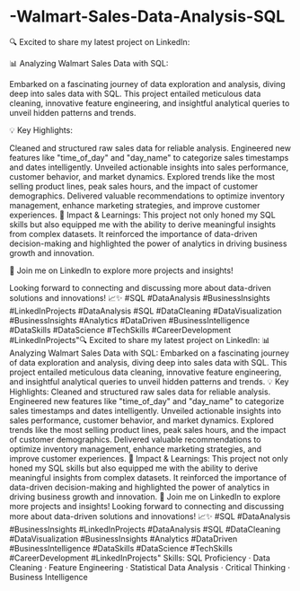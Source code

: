 # -Walmart-Sales-Data-Analysis-SQL
🔍 Excited to share my latest project on LinkedIn:

📊 Analyzing Walmart Sales Data with SQL:



Embarked on a fascinating journey of data exploration and analysis, diving deep into sales data with SQL. This project entailed meticulous data cleaning, innovative feature engineering, and insightful analytical queries to unveil hidden patterns and trends.

💡 Key Highlights:

Cleaned and structured raw sales data for reliable analysis.
Engineered new features like "time_of_day" and "day_name" to categorize sales timestamps and dates intelligently.
Unveiled actionable insights into sales performance, customer behavior, and market dynamics.
Explored trends like the most selling product lines, peak sales hours, and the impact of customer demographics.
Delivered valuable recommendations to optimize inventory management, enhance marketing strategies, and improve customer experiences.
🚀 Impact & Learnings:
This project not only honed my SQL skills but also equipped me with the ability to derive meaningful insights from complex datasets. It reinforced the importance of data-driven decision-making and highlighted the power of analytics in driving business growth and innovation.

🔗 Join me on LinkedIn to explore more projects and insights!

Looking forward to connecting and discussing more about data-driven solutions and innovations! 📈✨ #SQL #DataAnalysis #BusinessInsights #LinkedInProjects #DataAnalysis #SQL #DataCleaning #DataVisualization #BusinessInsights #Analytics #DataDriven #BusinessIntelligence #DataSkills #DataScience #TechSkills #CareerDevelopment #LinkedInProjects"🔍 Excited to share my latest project on LinkedIn: 📊 Analyzing Walmart Sales Data with SQL: Embarked on a fascinating journey of data exploration and analysis, diving deep into sales data with SQL. This project entailed meticulous data cleaning, innovative feature engineering, and insightful analytical queries to unveil hidden patterns and trends. 💡 Key Highlights: Cleaned and structured raw sales data for reliable analysis. Engineered new features like "time_of_day" and "day_name" to categorize sales timestamps and dates intelligently. Unveiled actionable insights into sales performance, customer behavior, and market dynamics. Explored trends like the most selling product lines, peak sales hours, and the impact of customer demographics. Delivered valuable recommendations to optimize inventory management, enhance marketing strategies, and improve customer experiences. 🚀 Impact & Learnings: This project not only honed my SQL skills but also equipped me with the ability to derive meaningful insights from complex datasets. It reinforced the importance of data-driven decision-making and highlighted the power of analytics in driving business growth and innovation. 🔗 Join me on LinkedIn to explore more projects and insights! Looking forward to connecting and discussing more about data-driven solutions and innovations! 📈✨ #SQL #DataAnalysis #BusinessInsights #LinkedInProjects #DataAnalysis #SQL #DataCleaning #DataVisualization #BusinessInsights #Analytics #DataDriven #BusinessIntelligence #DataSkills #DataScience #TechSkills #CareerDevelopment #LinkedInProjects"
Skills: SQL Proficiency · Data Cleaning · Feature Engineering · Statistical Data Analysis · Critical Thinking · Business Intelligence
